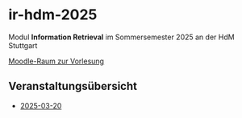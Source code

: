# ir-hdm-2025
Modul **Information Retrieval** im Sommersemester 2025 an der HdM Stuttgart

[Moodle-Raum zur Vorlesung](https://moodle.hdm-stuttgart.de/course/view.php?id=21617)

## Veranstaltungsübersicht

* [2025-03-20](https://github.com/saschaszott/ir-hdm-2025/blob/main/2025-03-20/README.md)
